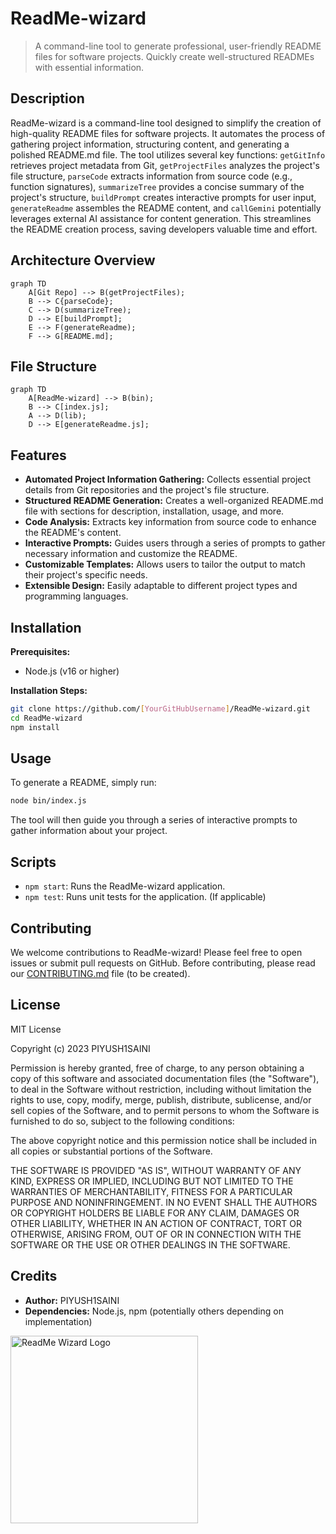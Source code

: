 # ReadMe-wizard

> A command-line tool to generate professional, user-friendly README files for software projects.  Quickly create well-structured READMEs with essential information.

## Description

ReadMe-wizard is a command-line tool designed to simplify the creation of high-quality README files for software projects. It automates the process of gathering project information, structuring content, and generating a polished README.md file.  The tool utilizes several key functions: `getGitInfo` retrieves project metadata from Git, `getProjectFiles` analyzes the project's file structure, `parseCode` extracts information from source code (e.g., function signatures), `summarizeTree` provides a concise summary of the project's structure, `buildPrompt` creates interactive prompts for user input, `generateReadme` assembles the README content, and `callGemini` potentially leverages external AI assistance for content generation. This streamlines the README creation process, saving developers valuable time and effort.


## Architecture Overview

```mermaid
graph TD
    A[Git Repo] --> B(getProjectFiles);
    B --> C{parseCode};
    C --> D(summarizeTree);
    D --> E[buildPrompt];
    E --> F(generateReadme);
    F --> G[README.md];

```

## File Structure

```mermaid
graph TD
    A[ReadMe-wizard] --> B(bin);
    B --> C[index.js];
    A --> D(lib);
    D --> E[generateReadme.js];

```


## Features

* **Automated Project Information Gathering:** Collects essential project details from Git repositories and the project's file structure.
* **Structured README Generation:** Creates a well-organized README.md file with sections for description, installation, usage, and more.
* **Code Analysis:** Extracts key information from source code to enhance the README's content.
* **Interactive Prompts:** Guides users through a series of prompts to gather necessary information and customize the README.
* **Customizable Templates:** Allows users to tailor the output to match their project's specific needs.
* **Extensible Design:**  Easily adaptable to different project types and programming languages.


## Installation

**Prerequisites:**

* Node.js (v16 or higher)

**Installation Steps:**

```bash
git clone https://github.com/[YourGitHubUsername]/ReadMe-wizard.git
cd ReadMe-wizard
npm install
```

## Usage

To generate a README, simply run:

```bash
node bin/index.js
```

The tool will then guide you through a series of interactive prompts to gather information about your project.


## Scripts

* `npm start`: Runs the ReadMe-wizard application.
* `npm test`: Runs unit tests for the application. (If applicable)


## Contributing

We welcome contributions to ReadMe-wizard! Please feel free to open issues or submit pull requests on GitHub.  Before contributing, please read our [CONTRIBUTING.md](CONTRIBUTING.md) file (to be created).

## License

MIT License

Copyright (c) 2023 PIYUSH1SAINI

Permission is hereby granted, free of charge, to any person obtaining a copy
of this software and associated documentation files (the "Software"), to deal
in the Software without restriction, including without limitation the rights
to use, copy, modify, merge, publish, distribute, sublicense, and/or sell
copies of the Software, and to permit persons to whom the Software is
furnished to do so, subject to the following conditions:

The above copyright notice and this permission notice shall be included in all
copies or substantial portions of the Software.

THE SOFTWARE IS PROVIDED "AS IS", WITHOUT WARRANTY OF ANY KIND, EXPRESS OR
IMPLIED, INCLUDING BUT NOT LIMITED TO THE WARRANTIES OF MERCHANTABILITY,
FITNESS FOR A PARTICULAR PURPOSE AND NONINFRINGEMENT. IN NO EVENT SHALL THE
AUTHORS OR COPYRIGHT HOLDERS BE LIABLE FOR ANY CLAIM, DAMAGES OR OTHER
LIABILITY, WHETHER IN AN ACTION OF CONTRACT, TORT OR OTHERWISE, ARISING FROM,
OUT OF OR IN CONNECTION WITH THE SOFTWARE OR THE USE OR OTHER DEALINGS IN THE
SOFTWARE.


## Credits

* **Author:** PIYUSH1SAINI
* **Dependencies:** Node.js, npm (potentially others depending on implementation)




<a href="https://github.com/PIYUSH1SAINI/ReadMe-wizard.git" target="_blank">
<img src="https://res.cloudinary.com/dy1znaiby/image/upload/v1753459910/ReadMe-wizard-logo_ouhi2h.png" alt="ReadMe Wizard Logo" width="300"/>
</a>

  